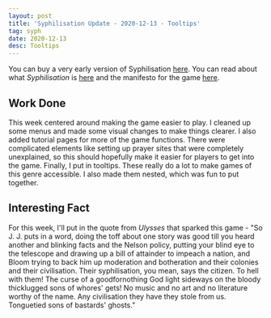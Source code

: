 ```yaml
---
layout: post
title: 'Syphilisation Update - 2020-12-13 - Tooltips'
tag: syph
date: 2020-12-13
desc: Tooltips
---
```



You can buy a very early version of Syphilisation [here](https://whynotgames.itch.io/nikhil-murthys-syphilisation). You can read about what *Syphilisation* is [here](/blog/syph/announce) and the manifesto for the game [here](/blog/syph/newManifesto).

## Work Done

This week centered around making the game easier to play. I cleaned up some menus and made some visual changes to make things clearer. I also added tutorial pages for more of the game functions. There were complicated elements like setting up prayer sites that were completely unexplained, so this should hopefully make it easier for players to get into the game. Finally, I put in tooltips. These really do a lot to make games of this genre accessible. I also made them nested, which was fun to put together.

## Interesting Fact

For this week, I'll put in the quote from *Ulysses* that sparked this game - "So J. J. puts in a word, doing the toff about one story was good till you heard another and blinking facts and the Nelson policy, putting your blind eye to the telescope and drawing up a bill of attainder to impeach a nation, and Bloom trying to back him up moderation and botheration and their colonies and their civilisation.
Their syphilisation, you mean, says the citizen. To hell with them! The curse of a goodfornothing God light sideways on the bloody thicklugged sons of whores' gets! No music and no art and no literature worthy of the name. Any civilisation they have they stole from us. Tonguetied sons of bastards' ghosts."

